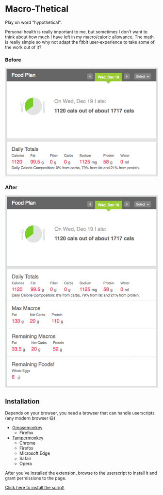 # Macro-Thetical

Play on word "hypothetical".

Personal health is really important to me, but sometimes I don't want to think about how much I have left in my macro/caloric allowance. The math is really simple so why not adapt the fitbit user-experience to take some of the work out of it?

### Before
![before.png](before.png)

### After
![after.png](after.png)

## Installation
Depends on your browser, you need a browser that can handle userscripts (any modern browser 😃)

- [Greasemonkey](https://addons.mozilla.org/en-US/firefox/addon/greasemonkey/)
  - Firefox
- [Tampermonkey](https://chrome.google.com/webstore/detail/tampermonkey/dhdgffkkebhmkfjojejmpbldmpobfkfo?hl=en)
  - Chrome
  - Firefox
  - Microsoft Edge
  - Safari
  - Opera

After you've installed the extension, browse to the userscript to install it and grant permissions to the page.

[Click here to install the script!](https://github.com/paul-nelson-baker/macro-thectical/raw/master/macro-thetical.user.js)
